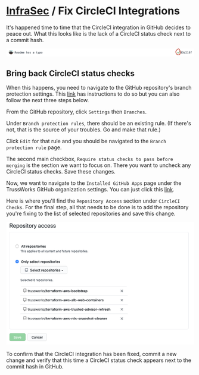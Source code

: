 # [InfraSec](../README.md) / Fix CircleCI Integrations

It's happened time to time that the CircleCI integration in GitHub decides to peace out. What this looks like is the lack of a CircleCI status check next to a commit hash.

![Commit CircleCI Status Check](images/github-commit-circleci-status-check.png "Commit CircleCI Status Check")

## Bring back CircleCI status checks

When this happens, you need to navigate to the GitHub repository's branch protection settings. This [link](https://circleci.com/docs/2.0/workflows/#workflows-waiting-for-status-in-github) has instructions to do so but you can also follow the next three steps below.

From the GitHub repository, click `Settings` then `Branches`.

Under `Branch protection rules`, there should be an existing rule. (If there's not, that is the source of your troubles. Go and make that rule.)

Click `Edit` for that rule and you should be navigated to the `Branch protection rule` page.

The second main checkbox, `Require status checks to pass before merging` is the section we want to focus on. There you want to uncheck any CircleCI status checks. Save these changes.

Now, we want to navigate to the `Installed GitHub Apps` page under the TrussWorks GitHub organization settings. You can just click this [link](https://github.com/organizations/trussworks/settings/installations/423606).

Here is where you'll find the `Repository Access` section under `CircleCI Checks`. For the final step, all that needs to be done is to add the repository you're fixing to the list of selected repositories and save this change.

![Repository Access](images/github-circleci-checks-repo-access.png "Repository Access")

To confirm that the CircleCI integration has been fixed, commit a new change and verify that this time a CircleCI status check appears next to the commit hash in GitHub.
